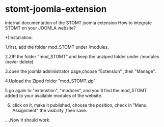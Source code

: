 # stomt-joomla-extension
internal documentation of the STOMT joomla extension
How to integrate STOMT on your JOOMLA website?

*)Installation:

1.first, add the folder mod_STOMT under /modules,

2.ZIP the folder "mod_STOMT" and keep the unziped folder under /modules (never delete)

3.open the joomla administrator page,choose "Extension" ,then "Manage".

4.Upload the Ziped folder "mod_STOMT.zip" 

5.go again to "extenstion", "modules", and you'll find the mod_STOMT added to your available modules of the website.

6. click on it, make it published, choose the position, check in "Menu Assignment" the visibility ,then save.



....Now it should work.